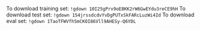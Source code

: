 To download training set: `!gdown 10I25gPrv9oE8KK2rW6GwEYdu3reCE9hH` 
To download test set: `!gdown 154jrssdcdvYvDgPUTxSkFARcLuzWi4Id`
To download eval set: `!gdown 1TaoTFWVfh5mCKOI86Vll9AHESy-Q6YDL`
